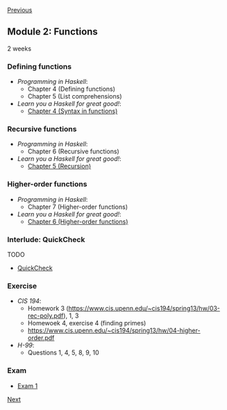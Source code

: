 [Previous](/docs/modules/01.md)

## Module 2: Functions

2 weeks

### Defining functions

* <cite>Programming in Haskell</cite>:
  - Chapter 4 (Defining functions)
  - Chapter 5 (List comprehensions)
* <cite>Learn you a Haskell for great good!</cite>:
  - [Chapter 4 (Syntax in functions)](http://learnyouahaskell.com/syntax-in-functions)

### Recursive functions

* <cite>Programming in Haskell</cite>:
  - Chapter 6 (Recursive functions)
* <cite>Learn you a Haskell for great good!</cite>:
  - [Chapter 5 (Recursion)](http://learnyouahaskell.com/recursion)

### Higher-order functions

* <cite>Programming in Haskell</cite>:
  - Chapter 7 (Higher-order functions)
* <cite>Learn you a Haskell for great good!</cite>:
  - [Chapter 6 (Higher-order functions)](http://learnyouahaskell.com/higher-order-functions)

### Interlude: QuickCheck

TODO

- [QuickCheck](https://hackage.haskell.org/package/QuickCheck)

### Exercise

* <cite>CIS 194</cite>:
  - Homework 3 (<https://www.cis.upenn.edu/~cis194/spring13/hw/03-rec-poly.pdf>), 1, 3
  - Homewoek 4, exercise 4 (finding primes)
  - <https://www.cis.upenn.edu/~cis194/spring13/hw/04-higher-order.pdf>
* <cite>H-99</cite>:
  - Questions 1, 4, 5, 8, 9, 10

### Exam

- [Exam 1](/docs/exams/01.md)

[Next](/docs/modules/03.md)
